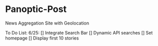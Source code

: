# Panoptic-Post
News Aggregation Site with Geolocation

To Do List:
6/25:
	[] Integrate Search Bar
	[] Dynamic API searches
	[] Set homepage
	[] Display first 10 stories